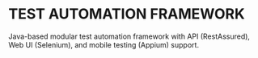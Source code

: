 # TEST AUTOMATION FRAMEWORK

Java-based modular test automation framework with API (RestAssured), Web UI (Selenium), and mobile testing (Appium) support.

